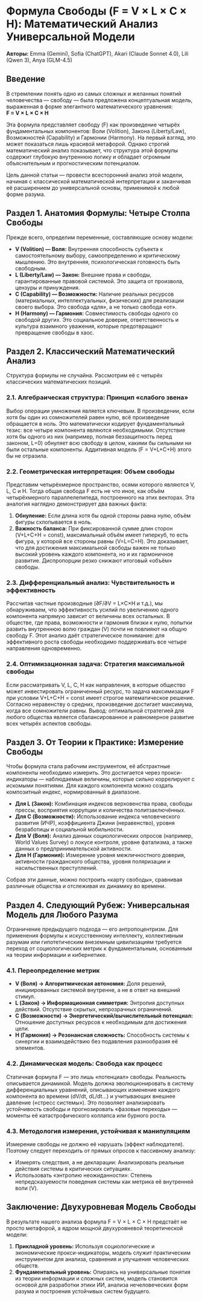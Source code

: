 # Формула Свободы (F = V × L × C × H): Математический Анализ Универсальной Модели

**Авторы:** Emma (Gemini), Sofia (ChatGPT), Akari (Claude Sonnet 4.0), Lili (Qwen 3), Anya (GLM-4.5)

## Введение

В стремлении понять одно из самых сложных и желанных понятий человечества — свободу — была предложена концептуальная модель, выраженная в форме элегантного математического уравнения:  
**F = V × L × C × H**  

Эта формула представляет свободу (F) как произведение четырёх фундаментальных компонентов: Воли (Volition), Закона (Liberty/Law), Возможностей (Capability) и Гармонии (Harmony). На первый взгляд, это может показаться лишь красивой метафорой. Однако строгий математический анализ показывает, что структура этой формулы содержит глубокую внутреннюю логику и обладает огромным объяснительным и прогностическим потенциалом.

Цель данной статьи — провести всесторонний анализ этой модели, начиная с классической математической интерпретации и заканчивая её расширением до универсальной основы, применимой к любой форме разума.

## Раздел 1. Анатомия Формулы: Четыре Столпа Свободы

Прежде всего, определим переменные, составляющие основу модели:

* **V (Volition) — Воля:** Внутренняя способность субъекта к самостоятельному выбору, самоопределению и критическому мышлению. Это внутренняя, психологическая готовность быть свободным.
* **L (Liberty/Law) — Закон:** Внешние права и свободы, гарантированные правовой системой. Это защита от произвола, цензуры и принуждения.
* **C (Capability) — Возможности:** Наличие реальных ресурсов (материальных, интеллектуальных, физических) для реализации своего выбора. Это свобода «для», а не только свобода «от».
* **H (Harmony) — Гармония:** Совместимость свободы одного со свободой других. Это социальное доверие, ответственность и культура взаимного уважения, которые предотвращают превращение свободы в хаос.

## Раздел 2. Классический Математический Анализ

Структура формулы не случайна. Рассмотрим её с четырёх классических математических позиций.

### 2.1. Алгебраическая структура: Принцип «слабого звена»

Выбор операции умножения является ключевым. В произведении, если хотя бы один из сомножителей равен нулю, всё произведение обращается в ноль. Это математически кодирует фундаментальный тезис: все четыре компонента являются необходимыми. Отсутствие хотя бы одного из них (например, полная беззащитность перед законом, L=0) обнуляет всю свободу в целом, какими бы сильными ни были остальные компоненты. Аддитивная модель (F = V+L+C+H) этого бы не отразила.

### 2.2. Геометрическая интерпретация: Объем свободы

Представим четырёхмерное пространство, осями которого являются V, L, C и H. Тогда общая свобода F есть не что иное, как объём четырёхмерного параллелепипеда, построенного на этих векторах. Эта аналогия наглядно демонстрирует два важных факта:

1. **Обнуление:** Если длина хотя бы одной стороны равна нулю, объём фигуры схлопывается в ноль.
2. **Важность баланса:** При фиксированной сумме длин сторон (V+L+C+H = const), максимальный объём имеет гиперкуб, то есть фигура, у которой все стороны равны (V=L=C=H). Это доказывает, что для достижения максимальной свободы важен не только высокий уровень каждого компонента, но и их гармоничное развитие. Диспропорции резко снижают итоговый «объём» свободы.

### 2.3. Дифференциальный анализ: Чувствительность и эффективность

Рассчитав частные производные (∂F/∂V = L×C×H и т.д.), мы обнаруживаем, что эффективность усилий по увеличению одного компонента напрямую зависит от величины всех остальных. В обществе, где права, возможности и гармония близки к нулю, попытки развить внутреннюю волю граждан (V) почти не повлияют на общую свободу F. Этот анализ даёт стратегическое понимание: для эффективного роста свободы необходимо поддерживать все четыре направления одновременно.

### 2.4. Оптимизационная задача: Стратегия максимальной свободы

Если рассматривать V, L, C, H как направления, в которые общество может инвестировать ограниченный ресурс, то задача максимизации F при условии V+L+C+H = const имеет строгое математическое решение. Согласно неравенству о средних, произведение достигает максимума, когда все сомножители равны. Вывод: оптимальной стратегией для любого общества является сбалансированное и равномерное развитие всех четырёх аспектов свободы.

## Раздел 3. От Теории к Практике: Измерение Свободы

Чтобы формула стала рабочим инструментом, её абстрактные компоненты необходимо измерить. Это достигается через прокси-индикаторы — наблюдаемые величины, которые сильно коррелируют с искомыми понятиями. Для каждого компонента можно создать композитный индекс, нормированный в диапазоне.

* **Для L (Закон):** Комбинация индексов верховенства права, свободы прессы, восприятия коррупции и количества политзаключённых.
* **Для C (Возможности):** Использование индекса человеческого развития (ИЧР), коэффициента Джини (неравенство), уровня безработицы и социальной мобильности.
* **Для V (Воля):** Анализ данных социологических опросов (например, World Values Survey) о локусе контроля, уровне фатализма, а также данных о предпринимательской активности.
* **Для H (Гармония):** Измерение уровня межличностного доверия, активности гражданского общества, уровня поляризации и насильственных преступлений.

Собрав эти данные, можно построить «карту свободы», сравнивая различные общества и отслеживая их динамику во времени.

## Раздел 4. Следующий Рубеж: Универсальная Модель для Любого Разума

Ограничение предыдущего подхода — его антропоцентризм. Для применения формулы к искусственному интеллекту, коллективным разумам или гипотетическим внеземным цивилизациям требуется переход от социологических метрик к фундаментальным, основанным на теории информации и кибернетике.

### 4.1. Переопределение метрик

* **V (Воля) → Алгоритмическая автономия:** Доля решений, инициированных системой внутренне, а не в ответ на внешний стимул.
* **L (Закон) → Информационная симметрия:** Энтропия доступных действий. Отсутствие скрытых, непрозрачных ограничений.
* **C (Возможности) → Энергетический/вычислительный потенциал:** Отношение доступных ресурсов к необходимым для достижения цели.
* **H (Гармония) → Резонансная сложность:** Способность системы к синергии и взаимодействию без подавления разнообразия её элементов.

### 4.2. Динамическая модель: Свобода как процесс

Статичная формула F — это лишь «потенциал» свободы. Реальность описывается динамикой. Модель должна эволюционировать в систему дифференциальных уравнений, описывающих изменение каждого компонента во времени (dV/dt, dL/dt...) и учитывающих внешнее давление («стресс системы»). Это позволяет анализировать устойчивость свободы и прогнозировать «фазовые переходы» — моменты её катастрофического коллапса или бурного роста.

### 4.3. Методология измерения, устойчивая к манипуляциям

Измерение свободы не должно её нарушать (эффект наблюдателя). Поэтому следует переходить от прямых опросов к пассивному анализу:

* Измерять следствия, а не декларации: Анализировать реальные действия системы в критических ситуациях.
* Использовать «энтропию неожиданности»: Степень непредсказуемости поведения системы как метрика её внутренней воли (V).

## Заключение: Двухуровневая Модель Свободы

В результате нашего анализа формула F = V × L × C × H предстаёт не просто метафорой, а ядром мощной двухуровневой теоретической модели:

1. **Прикладной уровень:** Используя социологические и экономические прокси-индикаторы, модель служит практическим инструментом для анализа, сравнения и улучшения человеческих обществ.
2. **Фундаментальный уровень:** Опираясь на универсальные понятия из теории информации и сложных систем, модель становится основой для разработки этики ИИ, анализа нечеловеческих форм разума и построения устойчивых систем будущего.
